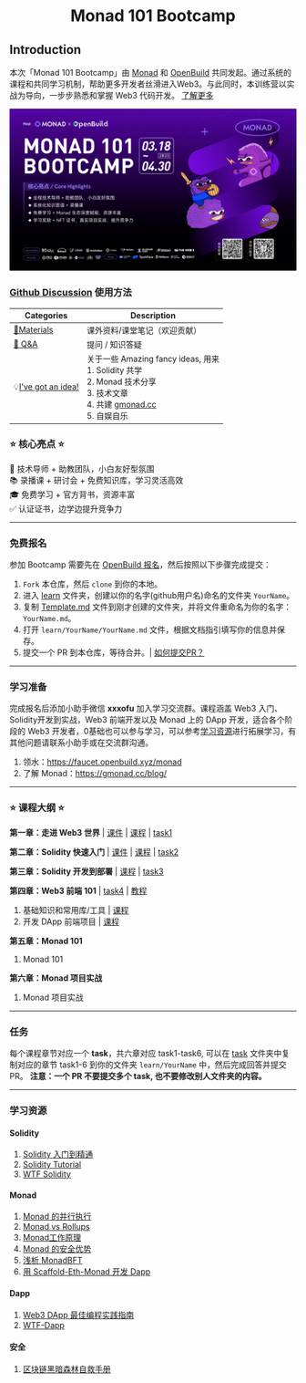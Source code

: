 
<div align="center">
    <h1>Monad 101 Bootcamp</h1>
</div>

## Introduction

本次「Monad 101 Bootcamp」由 [Monad](https://www.monad.xyz/) 和 [OpenBuild](https://openbuild.xyz/) 共同发起。通过系统的课程和共同学习机制，帮助更多开发者丝滑进入Web3。与此同时，本训练营以实战为导向，一步步熟悉和掌握 Web3 代码开发。 [了解更多](https://gmonad.cc/event/monad101/bootcamp.html)

![bootcamp](./public/bootcamp.png)


### [Github Discussion](https://github.com/openbuildxyz/Monad-101-Bootcamp/discussions) 使用方法

| Categories         | Description                                                  |
| ------------------ | ------------------------------------------------------------ |
| [🍕Materials](https://github.com/openbuildxyz/Monad-101-Bootcamp/discussions/categories/materials)         | 课外资料/课堂笔记（欢迎贡献）  |
| [🙏 Q&A](https://github.com/openbuildxyz/Monad-101-Bootcamp/discussions/categories/q-a)              | 提问 / 知识答疑   |
| 💡[I've got an idea!](https://github.com/openbuildxyz/Monad-101-Bootcamp/discussions/categories/i-ve-got-an-idea)   | 关于一些 Amazing fancy ideas, 用来<br />1. Solidity 共学 <br />2. Monad 技术分享<br />3. 技术文章<br />4. 共建 [gmonad.cc](https://gmonad.cc/)<br />5. 自娱自乐<br /> |

### ⭐ 核心亮点 ⭐

🚀 技术导师 + 助教团队，小白友好型氛围  
📚 录播课 + 研讨会 + 免费知识库，学习灵活高效  
🎓 免费学习 + 官方背书，资源丰富  
✅ 认证证书，边学边提升竞争力  

---

### 免费报名

参加 Bootcamp 需要先在 [OpenBuild 报名](https://openbuild.xyz/learn/challenges/2060691796)，然后按照以下步骤完成提交：

1. `Fork` 本仓库，然后 `clone` 到你的本地。
2. 进入 [learn](./learn) 文件夹，创建以你的名字(github用户名)命名的文件夹 `YourName`。
3. 复制 [Template.md](./Template.md) 文件到刚才创建的文件夹，并将文件重命名为你的名字：`YourName.md`。
4. 打开 `learn/YourName/YourName.md` 文件，根据文档指引填写你的信息并保存。
5. 提交一个 PR 到本仓库，等待合并。| [如何提交PR？](https://juejin.cn/post/7021727244124962846)


---

### 学习准备

完成报名后添加小助手微信 **xxxofu** 加入学习交流群。课程涵盖 Web3 入门、Solidity开发到实战，Web3 前端开发以及 Monad 上的 DApp 开发，适合各个阶段的 Web3 开发者，0基础也可以参与学习，可以参考[学习资源](#学习资源)进行拓展学习，有其他问题请联系小助手或在交流群沟通。

1. 领水：https://faucet.openbuild.xyz/monad  
2. 了解 Monad：https://gmonad.cc/blog/  

---


### ⭐ 课程大纲 ⭐

**第一章：走进 Web3 世界**  |  [课件](https://file-cdn.openbuild.xyz/course/2060691796/Monad101_%E8%B5%B0%E8%BF%9BWeb3%E4%B8%96%E7%95%8C.pdf) | [课程](https://openbuild.xyz/learn/challenges/2060691796/1740467134) | [task1](./task/task1.md)


**第二章：Solidity 快速入门** |  [课件](https://file-cdn.openbuild.xyz/course/2060691796/Monad101_Solidity%E5%BF%AB%E9%80%9F%E5%85%A5%E9%97%A8.pdf) | [课程](https://openbuild.xyz/learn/challenges/2060691796/1740467370) |  [task2](./task/task2.md)


**第三章：Solidity 开发到部署**  |  [课程](https://openbuild.xyz/learn/challenges/2060691796/1740467534) |  [task3](./task/task3.md)


**第四章：Web3 前端 101**  |   [task4](./task/task4.md)  |  [教程](https://gmonad.cc/guide/pixel_grid_guide.html)

1. 基础知识和常用库/工具   |  [课程](https://openbuild.xyz/learn/challenges/2060691796/1740467453)  
2. 开发 DApp 前端项目  |  [课程](https://openbuild.xyz/learn/challenges/2060691796/1740467503)  


**第五章：Monad 101**

1. Monad 101


**第六章：Monad 项目实战**

1. Monad 项目实战


---

### 任务

每个课程章节对应一个 **task**，共六章对应 task1-task6, 可以在 [task](./task) 文件夹中复制对应的章节 task1-6 到你的文件夹 `learn/YourName` 中，然后完成回答并提交 PR。 **注意：一个 PR 不要提交多个 task, 也不要修改别人文件夹的内容。**

---

### 学习资源

#### Solidity

1. [Solidity 入门到精通](https://openbuild.xyz/learn/courses/95)  
2. [Solidity Tutorial](https://openbuild.xyz/learn/courses/78)   
3. [WTF Solidity](https://github.com/AmazingAng/WTF-Solidity)  

#### Monad

1. [Monad 的并行执行](https://github.com/monad-cn/docs/blob/main/articles/104_Monad%E7%9A%84%E5%B9%B6%E8%A1%8C%E6%89%A7%E8%A1%8C.md)  
2. [Monad vs Rollups ](https://gmonad.cc/blog/monad_vs_rollups.html)  
3. [Monad工作原理](https://gmonad.cc/blog/how_monad_work.html)  
4. [Monad 的安全优势](https://gmonad.cc/blog/security_benefits_of_monad.html)  
5. [浅析  MonadBFT](https://gmonad.cc/blog/monadbft_intro.html)
6. [用 Scaffold-Eth-Monad 开发 Dapp](https://docs.monad.xyz/guides/scaffold-eth-monad)  

#### Dapp 

1. [Web3 DApp 最佳编程实践指南](https://guoyu.mirror.xyz/RD-xkpoxasAU7x5MIJmiCX4gll3Cs0pAd5iM258S1Ek)  
2. [WTF-Dapp](https://github.com/WTFAcademy/WTF-Dapp)


#### 安全

1. [区块链黑暗森林自救手册](https://github.com/slowmist/Blockchain-dark-forest-selfguard-handbook/blob/main/README_CN.md)
